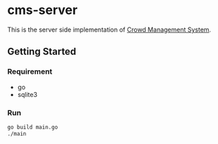 # cms-server

This is the server side implementation of [Crowd Management System](https://github.com/cacad-ntu/crowd-management-system).

## Getting Started

### Requirement

- go
- sqlite3

### Run

```bash
go build main.go
./main
```